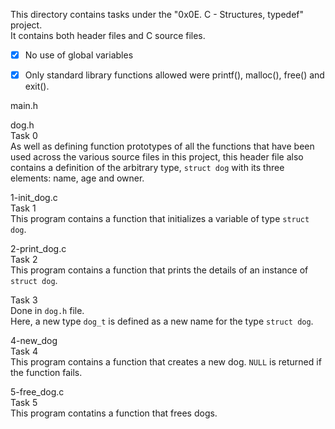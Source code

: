 This directory contains tasks under the "0x0E. C - Structures, typedef" project.<br>
It contains both header files and C source files.<br>
- [x] No use of global variables
- [x] Only standard library functions allowed were printf(), malloc(), free() and exit().


main.h


dog.h<br>
Task 0<br>
As well as defining function prototypes of all the functions that have been used across the various source files in this project, this header file also contains a definition of the arbitrary type, `struct dog` with its three elements: name, age and owner.

1-init_dog.c<br>
Task 1<br>
This program contains a function that initializes a variable of type `struct dog`.

2-print_dog.c<br>
Task 2<br>
This program contains a function that prints the details of an instance of `struct dog`.

Task 3<br>
Done in `dog.h` file.<br>
Here, a new type `dog_t` is defined as a new name for the type `struct dog`.

4-new_dog<br>
Task 4<br>
This program contains a function that creates a new dog. `NULL` is returned if the function fails.

5-free_dog.c<br>
Task 5<br>
This program contatins a function that frees dogs.
